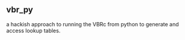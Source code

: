 ## vbr_py

a hackish approach to running the VBRc from python to generate and access lookup tables. 
